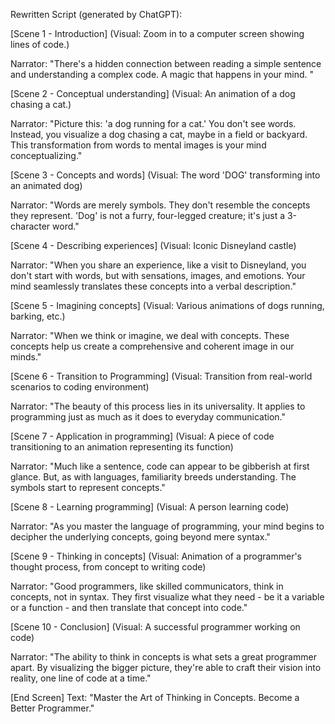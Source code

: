 Rewritten Script (generated by ChatGPT):

[Scene 1 - Introduction] (Visual: Zoom in to a computer screen showing lines of code.)

Narrator: "There's a hidden connection between reading a simple sentence and understanding a complex code. A magic that happens in your mind. "

[Scene 2 - Conceptual understanding] (Visual: An animation of a dog chasing a cat.)

Narrator: "Picture this: 'a dog running for a cat.' You don't see words. Instead, you visualize a dog chasing a cat, maybe in a field or backyard. This transformation from words to mental images is your mind conceptualizing."

[Scene 3 - Concepts and words] (Visual: The word 'DOG' transforming into an animated dog)

Narrator: "Words are merely symbols. They don't resemble the concepts they represent. 'Dog' is not a furry, four-legged creature; it's just a 3-character word."

[Scene 4 - Describing experiences] (Visual: Iconic Disneyland castle)

Narrator: "When you share an experience, like a visit to Disneyland, you don't start with words, but with sensations, images, and emotions. Your mind seamlessly translates these concepts into a verbal description."

[Scene 5 - Imagining concepts] (Visual: Various animations of dogs running, barking, etc.)

Narrator: "When we think or imagine, we deal with concepts. These concepts help us create a comprehensive and coherent image in our minds."

[Scene 6 - Transition to Programming] (Visual: Transition from real-world scenarios to coding environment)

Narrator: "The beauty of this process lies in its universality. It applies to programming just as much as it does to everyday communication."

[Scene 7 - Application in programming] (Visual: A piece of code transitioning to an animation representing its function)

Narrator: "Much like a sentence, code can appear to be gibberish at first glance. But, as with languages, familiarity breeds understanding. The symbols start to represent concepts."

[Scene 8 - Learning programming] (Visual: A person learning code)

Narrator: "As you master the language of programming, your mind begins to decipher the underlying concepts, going beyond mere syntax."

[Scene 9 - Thinking in concepts] (Visual: Animation of a programmer's thought process, from concept to writing code)

Narrator: "Good programmers, like skilled communicators, think in concepts, not in syntax. They first visualize what they need - be it a variable or a function - and then translate that concept into code."

[Scene 10 - Conclusion] (Visual: A successful programmer working on code)

Narrator: "The ability to think in concepts is what sets a great programmer apart. By visualizing the bigger picture, they're able to craft their vision into reality, one line of code at a time."

[End Screen] Text: "Master the Art of Thinking in Concepts. Become a Better Programmer."